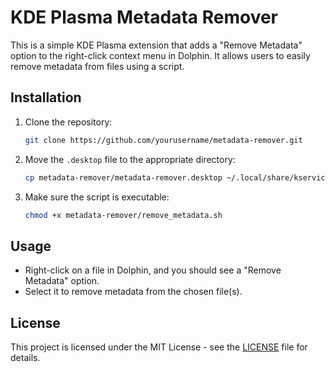 # KDE Plasma Metadata Remover

This is a simple KDE Plasma extension that adds a "Remove Metadata" option to the right-click context menu in Dolphin. It allows users to easily remove metadata from files using a script.

## Installation

1. Clone the repository:
   ```bash
   git clone https://github.com/yourusername/metadata-remover.git
   ```

2. Move the `.desktop` file to the appropriate directory:
   ```bash
   cp metadata-remover/metadata-remover.desktop ~/.local/share/kservices5/ServiceMenus/
   ```

3. Make sure the script is executable:
   ```bash
   chmod +x metadata-remover/remove_metadata.sh
   ```

## Usage

- Right-click on a file in Dolphin, and you should see a "Remove Metadata" option.
- Select it to remove metadata from the chosen file(s).

## License

This project is licensed under the MIT License - see the [LICENSE](LICENSE) file for details.

